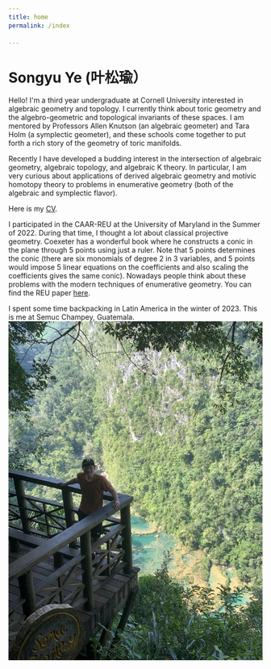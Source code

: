 ```yaml
---
title: home
permalink: /index

---
```

# Songyu Ye (叶松瑜）

Hello! I'm a third year undergraduate at Cornell University interested in algebraic geometry and topology. I currently think about toric geometry and the algebro-geometric and topological invariants of these spaces. I am mentored by Professors Allen Knutson (an algebraic geometer) and Tara Holm (a symplectic geometer), and these schools come together to put forth a rich story of the geometry of toric manifolds.

Recently I have developed a budding interest in the intersection of algebraic geometry, algebraic topology, and algebraic K theory. In particular, I am very curious about applications of derived algebraic geometry and motivic homotopy theory to problems in enumerative geometry (both of the algebraic and symplectic flavor).

Here is my [CV](./ye-cv.pdf).

I participated in the CAAR-REU at the University of Maryland in the Summer of 2022. During that time, I thought a lot about classical projective geometry. Coexeter has a wonderful book where he constructs a conic in the plane through 5 points using just a ruler. Note that 5 points determines the conic (there are six monomials of degree 2 in 3 variables, and 5 points would impose 5 linear equations on the coefficients and also scaling the coefficients gives the same conic). Nowadays people think about these problems with the modern techniques of enumerative geometry. You can find the REU paper [here](https://arxiv.org/abs/2304.02745).

I spent some time backpacking in Latin America in the winter of 2023. This is me at Semuc Champey, Guatemala.
![me](5519C6F0-8C3F-407E-8B69-83F2AA3958EB_1_105_c.jpeg)
